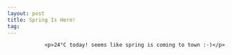 ```yaml
---
layout: post
title: Spring Is Here!
tag: 
---
```



                <p>24°C today! seems like spring is coming to town :-)</p>
            
